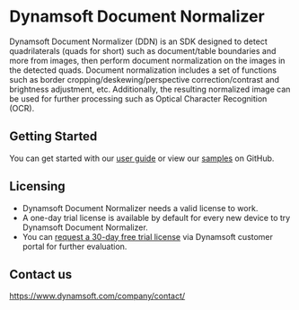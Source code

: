 # Dynamsoft Document Normalizer

Dynamsoft Document Normalizer (DDN) is an SDK designed to detect quadrilaterals (quads for short) such as document/table boundaries and more from images, then perform document normalization on the images in the detected quads. Document normalization includes a set of functions such as border cropping/deskewing/perspective correction/contrast and brightness adjustment, etc. Additionally, the resulting normalized image can be used for further processing such as Optical Character Recognition (OCR).

## Getting Started

You can get started with our [user guide](https://www.dynamsoft.com/document-normalizer/docs/mobile/programming/ios/user-guide.html?ver=latest) or view our [samples](https://github.com/Dynamsoft/document-normalizer-mobile-samples/tree/main/ios/Swift) on GitHub.

## Licensing

- Dynamsoft Document Normalizer needs a valid license to work.
- A one-day trial license is available by default for every new device to try Dynamsoft Document Normalizer.
- You can <a href="https://www.dynamsoft.com/customer/license/trialLicense?product=ddn&package=mobile&utm_source=github" target="_blank"> request a 30-day free trial license</a> via Dynamsoft customer portal for further evaluation.

## Contact us

https://www.dynamsoft.com/company/contact/
